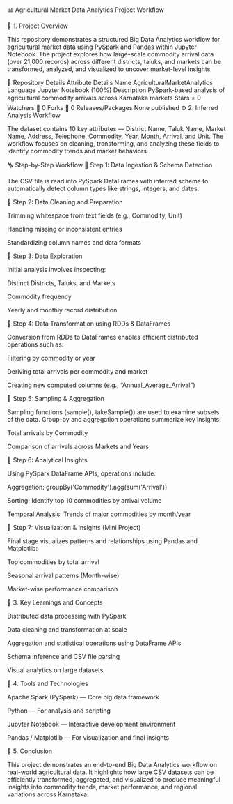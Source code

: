 📊 Agricultural Market Data Analytics Project Workflow

🧩 1. Project Overview

This repository demonstrates a structured Big Data Analytics workflow for agricultural market data using PySpark and Pandas within Jupyter Notebook.
The project explores how large-scale commodity arrival data (over 21,000 records) across different districts, taluks, and markets can be transformed, analyzed, and visualized to uncover market-level insights.

📁 Repository Details
Attribute	Details
Name	AgriculturalMarketAnalytics
Language	Jupyter Notebook (100%)
Description	PySpark-based analysis of agricultural commodity arrivals across Karnataka markets
Stars	⭐ 0
Watchers	👀 0
Forks	🍴 0
Releases/Packages	None published
⚙️ 2. Inferred Analysis Workflow

The dataset contains 10 key attributes — District Name, Taluk Name, Market Name, Address, Telephone, Commodity, Year, Month, Arrival, and Unit.
The workflow focuses on cleaning, transforming, and analyzing these fields to identify commodity trends and market behaviors.

🪜 Step-by-Step Workflow
🔹 Step 1: Data Ingestion & Schema Detection

The CSV file is read into PySpark DataFrames with inferred schema to automatically detect column types like strings, integers, and dates.

🔹 Step 2: Data Cleaning and Preparation

Trimming whitespace from text fields (e.g., Commodity, Unit)

Handling missing or inconsistent entries

Standardizing column names and data formats

🔹 Step 3: Data Exploration

Initial analysis involves inspecting:

Distinct Districts, Taluks, and Markets

Commodity frequency

Yearly and monthly record distribution

🔹 Step 4: Data Transformation using RDDs & DataFrames

Conversion from RDDs to DataFrames enables efficient distributed operations such as:

Filtering by commodity or year

Deriving total arrivals per commodity and market

Creating new computed columns (e.g., “Annual_Average_Arrival”)

🔹 Step 5: Sampling & Aggregation

Sampling functions (sample(), takeSample()) are used to examine subsets of the data.
Group-by and aggregation operations summarize key insights:

Total arrivals by Commodity

Comparison of arrivals across Markets and Years

🔹 Step 6: Analytical Insights

Using PySpark DataFrame APIs, operations include:

Aggregation: groupBy('Commodity').agg(sum('Arrival'))

Sorting: Identify top 10 commodities by arrival volume

Temporal Analysis: Trends of major commodities by month/year

🔹 Step 7: Visualization & Insights (Mini Project)

Final stage visualizes patterns and relationships using Pandas and Matplotlib:

Top commodities by total arrival

Seasonal arrival patterns (Month-wise)

Market-wise performance comparison

🧠 3. Key Learnings and Concepts

Distributed data processing with PySpark

Data cleaning and transformation at scale

Aggregation and statistical operations using DataFrame APIs

Schema inference and CSV file parsing

Visual analytics on large datasets

🚀 4. Tools and Technologies

Apache Spark (PySpark) — Core big data framework

Python — For analysis and scripting

Jupyter Notebook — Interactive development environment

Pandas / Matplotlib — For visualization and final insights

🏁 5. Conclusion

This project demonstrates an end-to-end Big Data Analytics workflow on real-world agricultural data.
It highlights how large CSV datasets can be efficiently transformed, aggregated, and visualized to produce meaningful insights into commodity trends, market performance, and regional variations across Karnataka.
